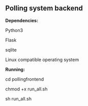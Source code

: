 ## Polling system backend

**Dependencies:**

Python3

Flask

sqlite

Linux compatible operating system



**Running:**

cd pollingfrontend

chmod +x run_all.sh


sh run_all.sh
